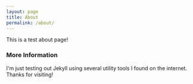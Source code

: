 ```yaml
---
layout: page
title: About
permalink: /about/
---
```


This is a test about page!

### More Information

I'm just testing out Jekyll using several utility tools I found on the internet. Thanks for visiting!
